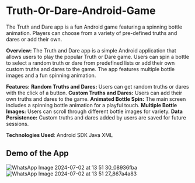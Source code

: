 # Truth-Or-Dare-Android-Game
 The Truth and Dare app is a fun Android game featuring a spinning bottle animation. Players can choose from a variety of pre-defined truths and dares or add their own.
 
**Overview:**
The Truth and Dare app is a simple Android application that allows users to play the popular Truth or Dare game. Users can spin a bottle to select a random truth or dare from predefined lists or add their own custom truths and dares to the game. The app features multiple bottle images and a fun spinning animation.

**Features:**
**Random Truths and Dares:** Users can get random truths or dares with the click of a button.
**Custom Truths and Dares:** Users can add their own truths and dares to the game.
**Animated Bottle Spin:** The main screen includes a spinning bottle animation for a playful touch.
**Multiple Bottle Images:** Users can scroll through different bottle images for variety.
**Data Persistence:** Custom truths and dares added by users are saved for future sessions.

**Technologies Used**:
Android SDK
Java
XML

<h2>Demo of the App</h2>

![WhatsApp Image 2024-07-02 at 13 51 30_08936fba](https://github.com/HarshTekwani21/Truth-Or-Dare-Android-Game/assets/161741179/f663865a-86e9-42fd-9b4c-4b76adfc9ba4)
![WhatsApp Image 2024-07-02 at 13 51 27_867a4a83](https://github.com/HarshTekwani21/Truth-Or-Dare-Android-Game/assets/161741179/489cfd2d-0455-41eb-ac0d-3001d19288e7)
